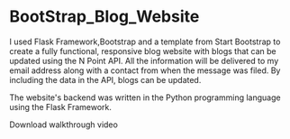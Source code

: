 # BootStrap_Blog_Website

I used Flask Framework,Bootstrap and a template from Start Bootstrap to create a fully functional, responsive blog website with blogs that can be updated using the N Point API. All the information will be delivered to my email address along with a contact from when the message was filed. By including the data in the API, blogs can be updated.

The website's backend was written in the Python programming language using the Flask Framework.

Download walkthrough video 
